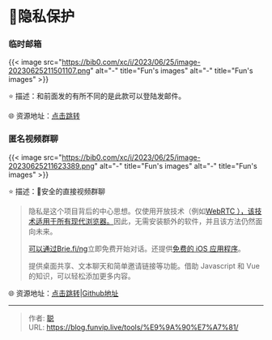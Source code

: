 # 🔐隐私保护


### 临时邮箱

{{< image src="https://bib0.com/xc/i/2023/06/25/image-20230625211501107.png" alt="-"  title="Fun's images" alt="-"  title="Fun's images" >}}  

⭐️  描述：和前面发的有所不同的是此款可以登陆发邮件。

🌐 资源地址：[点击跳转](https://mail.tm/zh/)

### 匿名视频群聊

{{< image src="https://bib0.com/xc/i/2023/06/25/image-20230625211623389.png" alt="-"  title="Fun's images" alt="-"  title="Fun's images" >}}  

⭐️  描述：🔮安全的直接视频群聊

>隐私是这个项目背后的中心思想。仅使用开放技术（例如[WebRTC ），该技术适用于所有现代浏览器。](https://webrtc-security.github.io/)因此，无需安装额外的软件，并且该方法仍然面向未来。
>
>[可以通过Brie.fi/ng](https://brie.fi/ng)立即免费开始对话。还提供[免费的 iOS 应用程序](https://apps.apple.com/app/briefing-video-chat/id1510803601)。
>
>提供桌面共享、文本聊天和简单邀请链接等功能。借助 Javascript 和 Vue 的知识，可以轻松添加更多内容。

🌐 资源地址：[点击跳转](https://brie.fi/ng)|[Github地址](https://github.com/holtwick/briefing/)



---

> 作者: [聪](/about)  
> URL: https://blog.funvip.live/tools/%E9%9A%90%E7%A7%81/  

